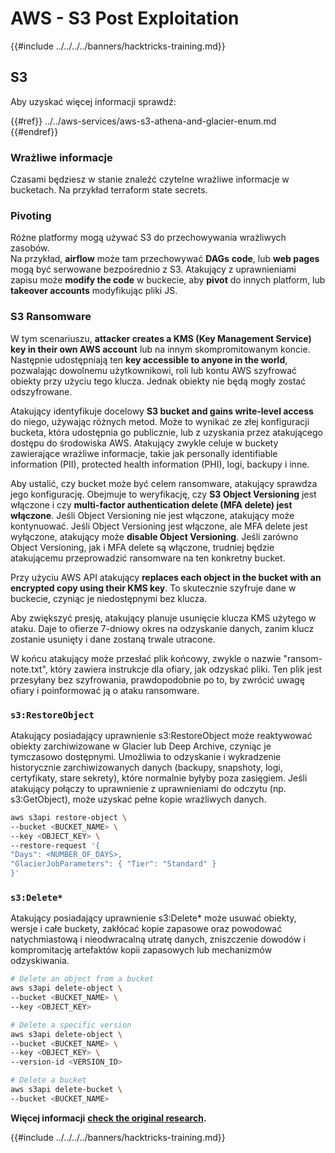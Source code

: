 # AWS - S3 Post Exploitation

{{#include ../../../../banners/hacktricks-training.md}}

## S3

Aby uzyskać więcej informacji sprawdź:

{{#ref}}
../../aws-services/aws-s3-athena-and-glacier-enum.md
{{#endref}}

### Wrażliwe informacje

Czasami będziesz w stanie znaleźć czytelne wrażliwe informacje w bucketach. Na przykład terraform state secrets.

### Pivoting

Różne platformy mogą używać S3 do przechowywania wrażliwych zasobów.\
Na przykład, **airflow** może tam przechowywać **DAGs** **code**, lub **web pages** mogą być serwowane bezpośrednio z S3. Atakujący z uprawnieniami zapisu może **modify the code** w buckecie, aby **pivot** do innych platform, lub **takeover accounts** modyfikując pliki JS.

### S3 Ransomware

W tym scenariuszu, **attacker creates a KMS (Key Management Service) key in their own AWS account** lub na innym skompromitowanym koncie. Następnie udostępniają ten **key accessible to anyone in the world**, pozwalając dowolnemu użytkownikowi, roli lub kontu AWS szyfrować obiekty przy użyciu tego klucza. Jednak obiekty nie będą mogły zostać odszyfrowane.

Atakujący identyfikuje docelowy **S3 bucket and gains write-level access** do niego, używając różnych metod. Może to wynikać ze złej konfiguracji bucketa, która udostępnia go publicznie, lub z uzyskania przez atakującego dostępu do środowiska AWS. Atakujący zwykle celuje w buckety zawierające wrażliwe informacje, takie jak personally identifiable information (PII), protected health information (PHI), logi, backupy i inne.

Aby ustalić, czy bucket może być celem ransomware, atakujący sprawdza jego konfigurację. Obejmuje to weryfikację, czy **S3 Object Versioning** jest włączone i czy **multi-factor authentication delete (MFA delete) jest włączone**. Jeśli Object Versioning nie jest włączone, atakujący może kontynuować. Jeśli Object Versioning jest włączone, ale MFA delete jest wyłączone, atakujący może **disable Object Versioning**. Jeśli zarówno Object Versioning, jak i MFA delete są włączone, trudniej będzie atakującemu przeprowadzić ransomware na ten konkretny bucket.

Przy użyciu AWS API atakujący **replaces each object in the bucket with an encrypted copy using their KMS key**. To skutecznie szyfruje dane w buckecie, czyniąc je niedostępnymi bez klucza.

Aby zwiększyć presję, atakujący planuje usunięcie klucza KMS użytego w ataku. Daje to ofierze 7-dniowy okres na odzyskanie danych, zanim klucz zostanie usunięty i dane zostaną trwale utracone.

W końcu atakujący może przesłać plik końcowy, zwykle o nazwie "ransom-note.txt", który zawiera instrukcje dla ofiary, jak odzyskać pliki. Ten plik jest przesyłany bez szyfrowania, prawdopodobnie po to, by zwrócić uwagę ofiary i poinformować ją o ataku ransomware.

### `s3:RestoreObject`

Atakujący posiadający uprawnienie s3:RestoreObject może reaktywować obiekty zarchiwizowane w Glacier lub Deep Archive, czyniąc je tymczasowo dostępnymi. Umożliwia to odzyskanie i wykradzenie historycznie zarchiwizowanych danych (backupy, snapshoty, logi, certyfikaty, stare sekrety), które normalnie byłyby poza zasięgiem. Jeśli atakujący połączy to uprawnienie z uprawnieniami do odczytu (np. s3:GetObject), może uzyskać pełne kopie wrażliwych danych.
```bash
aws s3api restore-object \
--bucket <BUCKET_NAME> \
--key <OBJECT_KEY> \
--restore-request '{
"Days": <NUMBER_OF_DAYS>,
"GlacierJobParameters": { "Tier": "Standard" }
}'
```
### `s3:Delete*`

Atakujący posiadający uprawnienie s3:Delete* może usuwać obiekty, wersje i całe buckety, zakłócać kopie zapasowe oraz powodować natychmiastową i nieodwracalną utratę danych, zniszczenie dowodów i kompromitację artefaktów kopii zapasowych lub mechanizmów odzyskiwania.
```bash
# Delete an object from a bucket
aws s3api delete-object \
--bucket <BUCKET_NAME> \
--key <OBJECT_KEY>

# Delete a specific version
aws s3api delete-object \
--bucket <BUCKET_NAME> \
--key <OBJECT_KEY> \
--version-id <VERSION_ID>

# Delete a bucket
aws s3api delete-bucket \
--bucket <BUCKET_NAME>
```
**Więcej informacji** [**check the original research**](https://rhinosecuritylabs.com/aws/s3-ransomware-part-1-attack-vector/)**.**

{{#include ../../../../banners/hacktricks-training.md}}
